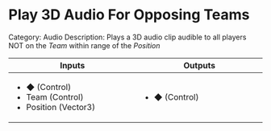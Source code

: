# Play 3D Audio For Opposing Teams

Category: Audio
Description: Plays a 3D audio clip audible to all players NOT on the _Team_ within range of the _Position_

<table>
  	<thead>
    	<tr>
			<th width="500px">Inputs</th>
			<th width="500px">Outputs</th>
		</tr>
  	</thead>
  	<tbody>
		<tr>
			<td>
				<ul>
					<li>◆ (Control)</li>
					<li>Team (Control)</li>
					<li>Position (Vector3)</li>
				</ul>
			</td>
			<td>
				<ul>
					<li>◆ (Control)</li>
				</ul>
			</td>
		</tr>
  	</tbody>
</table>